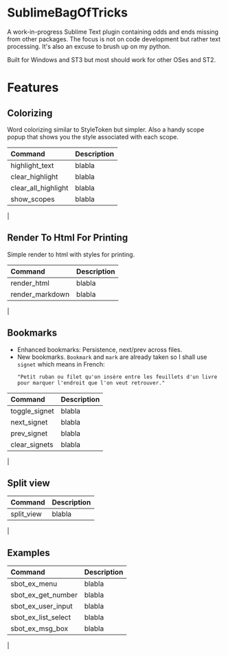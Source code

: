 # SublimeBagOfTricks
A work-in-progress Sublime Text plugin containing odds and ends missing from other packages.
The focus is not on code development but rather text processing. It's also an excuse to brush up on my python.

Built for Windows and ST3 but most should work for other OSes and ST2.

# Features

## Colorizing
Word colorizing similar to StyleToken but simpler. Also a handy scope popup that shows you the style
associated with each scope.

| Command             | Description |
|:--------            |:-------     |
| highlight_text      | blabla      |
| clear_highlight     | blabla      |
| clear_all_highlight | blabla      |
| show_scopes         | blabla      |
|

## Render To Html For Printing
Simple render to html with styles for printing.

| Command             | Description |
|:--------            |:-------     |
| render_html         | blabla      |
| render_markdown     | blabla      |
|

## Bookmarks
- Enhanced bookmarks: Persistence, next/prev across files.
- New bookmarks. `Bookmark` and `mark` are already taken so I shall use `signet` which means in French:
    ```
    "Petit ruban ou filet qu'on insère entre les feuillets d'un livre pour marquer l'endroit que l'on veut retrouver."
    ```

| Command             | Description |
|:--------            |:-------     |
| toggle_signet       | blabla      |
| next_signet         | blabla      |
| prev_signet         | blabla      |
| clear_signets       | blabla      |
|

## Split view

| Command             | Description |
|:--------            |:-------     |
| split_view          | blabla      |
|

## Examples

| Command             | Description |
|:--------            |:-------     |
| sbot_ex_menu        | blabla      |
| sbot_ex_get_number  | blabla      |
| sbot_ex_user_input  | blabla      |
| sbot_ex_list_select | blabla      |
| sbot_ex_msg_box     | blabla      |
|